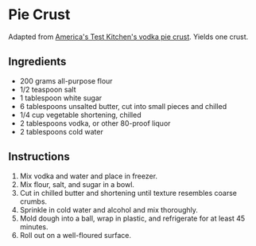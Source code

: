 # Pie Crust

Adapted from [America's Test Kitchen's vodka pie crust](http://cooking.nytimes.com/recipes/12852-christopher-kimballs-foolproof-pie-dough). Yields one crust.

## Ingredients

- 200 grams all-purpose flour
- 1/2 teaspoon salt
- 1 tablespoon white sugar
- 6 tablespoons unsalted butter, cut into small pieces and chilled
- 1/4 cup vegetable shortening, chilled
- 2 tablespoons vodka, or other 80-proof liquor
- 2 tablespoons cold water

## Instructions

1. Mix vodka and water and place in freezer.
2. Mix flour, salt, and sugar in a bowl. 
3. Cut in chilled butter and shortening until texture resembles coarse crumbs.
4. Sprinkle in cold water and alcohol and mix thoroughly.
5. Mold dough into a ball, wrap in plastic, and refrigerate for at least 45 minutes.
6. Roll out on a well-floured surface.
